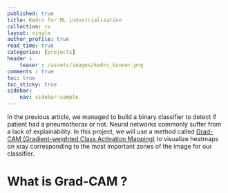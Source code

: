 ```yaml
---
published: true
title: Kedro for ML industrialization
collection: cv
layout: single
author_profile: true
read_time: true
categories: [projects]
header :
    teaser : /assets/images/kedro_banner.png
comments : true
toc: true
toc_sticky: true
sidebar:
    nav: sidebar-sample
---
```


In the previous article, we managed to build a binary classifier to detect if patient had a pneumothorax or not. Neural networks commonly suffer from a lack of explainability. In this project, we will use a method called [Grad-CAM (Gradient-weighted Class Activation Mapping)](https://arxiv.org/abs/1610.02391) to visualize heatmaps on xray corresponding to the most important zones of the image for our classifier.

# What is Grad-CAM ?

